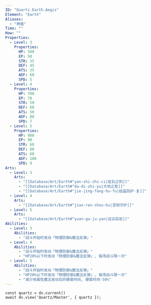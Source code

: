 ```yaml
---
ID: "Quartz.Earth.Aegis"
Element: "Earth"
Aliases:
  - "神盾"
Time: ""
How: ""
Properties:
  - Level: 3
    Properties:
      HP: 500
      EP: 50
      STR: 35
      DEF: 45
      ATS: 35
      ADF: 60
      SPD: 5
  - Level: 4
    Properties:
      HP: 700
      EP: 70
      STR: 50
      DEF: 60
      ATS: 50
      ADF: 80
      SPD: 7
  - Level: 5
    Properties:
      HP: 900
      EP: 90
      STR: 60
      DEF: 80
      ATS: 60
      ADF: 100
      SPD: 9
Arts:
  - Level: 3
    Arts:
      - "[[Database/Art/Earth#^yan-shi-zhi-ci|岩石之刺]]"
      - "[[Database/Art/Earth#^da-di-zhi-yu|大地之愈]]"
      - "[[Database/Art/Earth#^jie-jing-fang-hu-fu|结晶防护·复]]"
  - Level: 4
    Arts:
      - "[[Database/Art/Earth#^jian-ren-shou-hu|坚韧守护]]"
  - Level: 5
    Arts: 
      - "[[Database/Art/Earth#^yuan-gu-ju-yan|远古巨岩]]"
Abilities:
  - Level: 3
    Abilities:
      - "战斗开始时发动「物理防御&魔法反弹」"
  - Level: 4
    Abilities:
      - "战斗开始时发动「物理防御&魔法反弹」"
      - "HP20%以下时发动「物理防御&魔法反弹」, 每场战斗限一次"
  - Level: 5
    Abilities:
      - "战斗开始时发动「物理防御&魔法反弹」"
      - "HP20%以下时发动「物理防御&魔法反弹」, 每场战斗限一次"
      - "减少地属性魔法发动后的硬直时间, 硬直时间-50%"
---
```

```dataviewjs
const quartz = dv.current()
await dv.view('Quartz/Master', { quartz });
```
